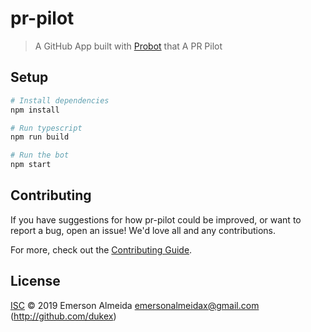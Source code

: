 # pr-pilot

> A GitHub App built with [Probot](https://github.com/probot/probot) that A PR Pilot

## Setup

```sh
# Install dependencies
npm install

# Run typescript
npm run build

# Run the bot
npm start
```

## Contributing

If you have suggestions for how pr-pilot could be improved, or want to report a bug, open an issue! We'd love all and any contributions.

For more, check out the [Contributing Guide](CONTRIBUTING.md).

## License

[ISC](LICENSE) © 2019 Emerson Almeida <emersonalmeidax@gmail.com> (http://github.com/dukex)
